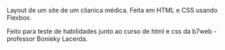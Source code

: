 Layout de um site de um clianica médica.
Feita em HTML e CSS usando Flexbox.

Feito para teste de habilidades junto ao curso de html e css da b7web - professor Bonieky Lacerda.